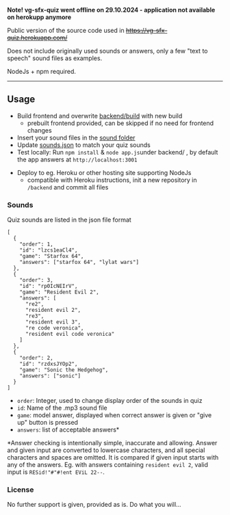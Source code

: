**Note! vg-sfx-quiz went offline on 29.10.2024 - application not available on herokupp anymore**

Public version of the source code used in ~~https://vg-sfx-quiz.herokuapp.com/~~

Does not include originally used sounds or answers, only a few "text to speech" sound files as examples.

NodeJs + npm required.

---

## Usage

- Build frontend and overwrite [backend/build](backend/build) with new build
  - prebuilt frontend provided, can be skipped if no need for frontend changes
- Insert your sound files in the [sound folder](backend/sounds)
- Update [sounds.json](backend/sounds.json) to match your quiz sounds
- Test locally: Run `npm install` & `node app.js`under backend/ , by default the app answers at `http://localhost:3001`

* Deploy to eg. Heroku or other hosting site supporting NodeJs
  - compatible with Heroku instructions, init a new repository in `/backend` and commit all files

### Sounds

Quiz sounds are listed in the json file format

```
[
  {
    "order": 1,
    "id": "lzcs1eaCl4",
    "game": "Starfox 64",
    "answers": ["starfox 64", "lylat wars"]
  },
  {
    "order": 3,
    "id": "rp0IcNEIrV",
    "game": "Resident Evil 2",
    "answers": [
      "re2",
      "resident evil 2",
      "re3",
      "resident evil 3",
      "re code veronica",
      "resident evil code veronica"
    ]
  },
  {
    "order": 2,
    "id": "rzdxsJYOp2",
    "game": "Sonic the Hedgehog",
    "answers": ["sonic"]
  }
]
```

- `order`: Integer, used to change display order of the sounds in quiz
- `id`: Name of the .mp3 sound file
- `game`: model answer, displayed when correct answer is given or "give up" button is pressed
- `answers`: list of acceptable answers\*

\*Answer checking is intentionally simple, inaccurate and allowing.
Answer and given input are converted to lowercase characters, and all special characters and spaces are omitted. It is compared if given input starts with any of the answers.
Eg. with answers containing `resident evil 2`, valid input is `RESid!"#"#!ent EViL 22--`.

### License

No further support is given, provided as is. Do what you will...
